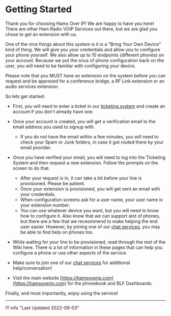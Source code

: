 # Getting Started

Thank you for choosing Hams Over IP! We are happy to have you here! There are other Ham Radio VOIP Services out there, but we are glad you chose to get an extension with us.

One of the nice things about this system is it is a "Bring Your Own Device" kind of thing. We will give you your credentials and allow you to configure your phone yourself. We also allow up to 10 endpoints (different phones) on your account. Because we put the onus of phone configuration back on the user, you will need to be familiar with configuring your device.

Please note that you MUST have an extension on the system before you can request and be approved for a conference bridge, a RF Link extension or an audio services extension.

So lets get started:

* First, you will need to enter a ticket in our [ticketing system](https://helpdesk.hamsoverip.com/osticket/) and create an account if you don't already have one.
* Once your account is created, you will get a verification email to the email address you used to signup with.
    * If you do not have the email within a few minutes, you will need to check your Spam or Junk folders, in case it got routed there by your email provider.

* Once you have verified your email, you will need to log into the Ticketing System and then request a new extension. Follow the prompts on the screen to do that.
    * After your request is in, it can take a bit before your line is provisioned. Please be patient.
    * Once your extension is provisioned, you will get sent an email with your credentials.
    * When configuration screens ask for a user name, your user name is your extension number.
    * You can use whatever device you want, but you will need to know how to configure it. Also know that we can support alot of phones, but there are a few that we receommend to make helping the end user easier. However, by joining one of our [chat services](./chat-services.md), you may be able to find help on phones too.

* While waiting for your line to be provisioned, read through the rest of the Wiki here. There is a lot of information in these pages that can help you configure a phone or use other aspects of the service.
* Make sure to join one of our [chat services](./chat-services.md) for additional help/conversation!
* Visit the main website [https://hamsoverip.com](https://hamsoverip.com) for the phonebook and BLF Dashboards.

Finally, and most importantly, enjoy using the service!

---

!!! info "Last Updated 2022-09-03"
